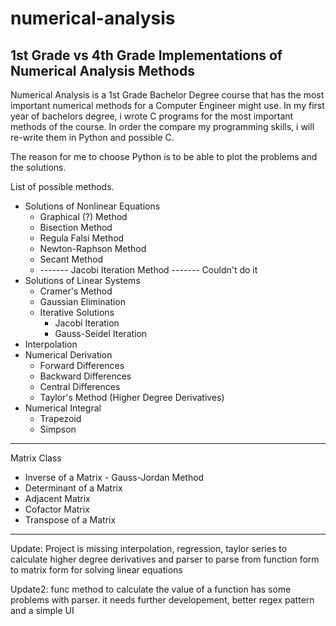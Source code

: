 # numerical-analysis
1st Grade vs 4th Grade Implementations of Numerical Analysis Methods
--- 

Numerical Analysis is a 1st Grade Bachelor Degree course that has the most important numerical methods for a Computer Engineer might use.
In my first year of bachelors degree, i wrote C programs for the most important methods of the course. In order the compare my programming skills, i will re-write them in Python and possible C.

The reason for me to choose Python is to be able to plot the problems and the solutions. 

List of possible methods.

 * Solutions of Nonlinear Equations
    * Graphical (?) Method
    * Bisection Method
    * Regula Falsi Method
    * Newton-Raphson Method
    * Secant Method
    * ------- Jacobi Iteration Method ------- Couldn't do it
 * Solutions of Linear Systems
    * Cramer's Method
    * Gaussian Elimination
    * Iterative Solutions
      * Jacobi Iteration
      * Gauss-Seidel Iteration
 * Interpolation
 * Numerical Derivation
   * Forward Differences
   * Backward Differences
   * Central Differences
   * Taylor's Method (Higher Degree Derivatives)
 * Numerical Integral
   * Trapezoid
   * Simpson

---
Matrix Class 
* Inverse of a Matrix - Gauss-Jordan Method
* Determinant of a Matrix
* Adjacent Matrix
* Cofactor Matrix
* Transpose of a Matrix


----
 Update: Project is missing interpolation, regression, taylor series to calculate higher degree derivatives and parser to parse from function form to matrix form for solving linear equations
 
 Update2: func method to calculate the value of a function has some problems with parser. it needs further developement, better regex pattern and a simple UI 
